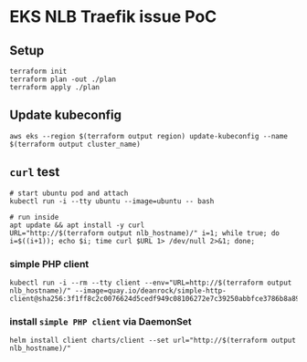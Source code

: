 # EKS NLB Traefik issue PoC

## Setup
```shell
terraform init
terraform plan -out ./plan
terraform apply ./plan
```

## Update kubeconfig
```shell
aws eks --region $(terraform output region) update-kubeconfig --name $(terraform output cluster_name)
```

## `curl` test
```shell
# start ubuntu pod and attach
kubectl run -i --tty ubuntu --image=ubuntu -- bash

# run inside
apt update && apt install -y curl
URL="http://$(terraform output nlb_hostname)/" i=1; while true; do i=$((i+1)); echo $i; time curl $URL 1> /dev/null 2>&1; done;
```

### simple PHP client
```shell
kubectl run -i --rm --tty client --env="URL=http://$(terraform output nlb_hostname)/" --image=quay.io/deanrock/simple-http-client@sha256:3f1ff8c2c0076624d5cedf949c08106272e7c39250abbfce3786b8a895a27795
```

### install `simple PHP client` via DaemonSet
```shell
helm install client charts/client --set url="http://$(terraform output nlb_hostname)/"
```

